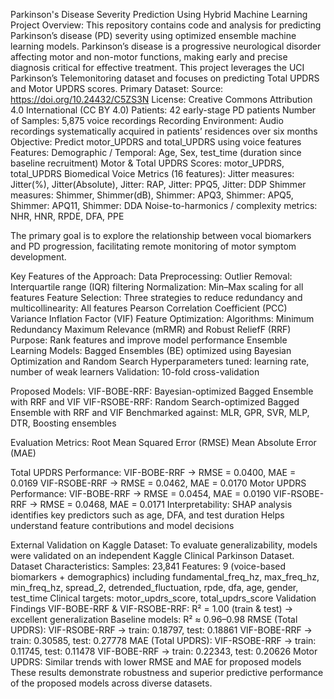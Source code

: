 Parkinson's Disease Severity Prediction Using Hybrid Machine Learning 
Project Overview: This repository contains code and analysis for predicting Parkinson’s disease (PD) severity using optimized ensemble machine learning models. Parkinson’s disease is a progressive neurological disorder affecting motor and non-motor functions, making early and precise diagnosis critical for effective treatment. This project leverages the UCI Parkinson’s Telemonitoring dataset and focuses on predicting Total UPDRS and Motor UPDRS scores. 
Primary Dataset:
Source: https://doi.org/10.24432/C5ZS3N
License: Creative Commons Attribution 4.0 International (CC BY 4.0)
Patients: 42 early-stage PD patients 
Number of Samples: 5,875 voice recordings 
Recording Environment: Audio recordings systematically acquired in patients’ residences over six months 
Objective: Predict motor_UPDRS and total_UPDRS using voice features 
Features:
Demographic / Temporal: Age, Sex, test_time (duration since baseline recruitment) 
Motor & Total UPDRS Scores: motor_UPDRS, total_UPDRS 
Biomedical Voice Metrics (16 features): 
Jitter measures: Jitter(%), Jitter(Absolute), Jitter: RAP, Jitter: PPQ5, Jitter: DDP 
Shimmer measures: Shimmer, Shimmer(dB), Shimmer: APQ3, Shimmer: APQ5, Shimmer: APQ11, Shimmer: DDA 
Noise-to-harmonics / complexity metrics: NHR, HNR, RPDE, DFA, PPE 

The primary goal is to explore the relationship between vocal biomarkers and PD progression, facilitating remote monitoring of motor symptom development. 

Key Features of the Approach:
Data Preprocessing:
Outlier Removal: Interquartile range (IQR) filtering 
Normalization: Min–Max scaling for all features 
Feature Selection: Three strategies to reduce redundancy and multicollinearity: All features Pearson Correlation Coefficient (PCC) Variance Inflation Factor (VIF) 
Feature Optimization:
Algorithms: Minimum Redundancy Maximum Relevance (mRMR) and Robust ReliefF (RRF) Purpose: Rank features and improve model performance 
Ensemble Learning Models:
Bagged Ensembles (BE) optimized using Bayesian Optimization and Random Search Hyperparameters tuned: learning rate, number of weak learners Validation: 10-fold cross-validation 

Proposed Models:
VIF-BOBE-RRF: Bayesian-optimized Bagged Ensemble with RRF and VIF VIF-RSOBE-RRF: Random Search-optimized Bagged Ensemble with RRF and VIF 
Benchmarked against: MLR, GPR, SVR, MLP, DTR, Boosting ensembles 

Evaluation Metrics:
Root Mean Squared Error (RMSE) 
Mean Absolute Error (MAE) 

Total UPDRS Performance: 
VIF-BOBE-RRF → RMSE = 0.0400, MAE = 0.0169 
VIF-RSOBE-RRF → RMSE = 0.0462, MAE = 0.0170 
Motor UPDRS Performance: 
VIF-BOBE-RRF → RMSE = 0.0454, MAE = 0.0190 
VIF-RSOBE-RRF → RMSE = 0.0468, MAE = 0.0171 
Interpretability:
SHAP analysis identifies key predictors such as age, DFA, and test duration 
Helps understand feature contributions and model decisions 

External Validation on Kaggle Dataset:
To evaluate generalizability, models were validated on an independent Kaggle Clinical Parkinson Dataset. 
Dataset Characteristics:
Samples: 23,841 
Features: 9 (voice-based biomarkers + demographics) including fundamental_freq_hz, max_freq_hz, min_freq_hz, spread_2, detrended_fluctuation, rpde, dfa, age, gender, test_time 
Clinical targets: motor_updrs_score, total_updrs_score 
Validation Findings 
VIF-BOBE-RRF & VIF-RSOBE-RRF: R² = 1.00 (train & test) → excellent generalization 
Baseline models: R² ≈ 0.96–0.98 
RMSE (Total UPDRS): 
VIF-RSOBE-RRF → train: 0.18797, test: 0.18861 
VIF-BOBE-RRF → train: 0.30585, test: 0.27778 
MAE (Total UPDRS): 
VIF-RSOBE-RRF → train: 0.11745, test: 0.11478 
VIF-BOBE-RRF → train: 0.22343, test: 0.20626 
Motor UPDRS: Similar trends with lower RMSE and MAE for proposed models 
These results demonstrate robustness and superior predictive performance of the proposed models across diverse datasets.
